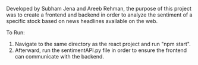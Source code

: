 Developed by Subham Jena and Areeb Rehman, the purpose of this project was to create a frontend and backend in order to analyze the sentiment of a specific stock based on news headlines available on the web.

To Run:
1. Navigate to the same directory as the react project and run "npm start".
2. Afterward, run the sentimentAPI.py file in order to ensure the frontend can communicate with the backend.
